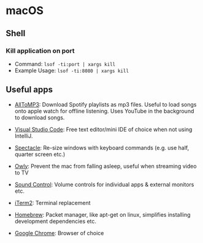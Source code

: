 # macOS

## Shell

### Kill application on port

+ Command: `lsof -ti:port | xargs kill`
+ Example Usage: `lsof -ti:8080 | xargs kill`

## Useful apps

+ [AllToMP3](https://github.com/alltomp3/alltomp3-app): Download Spotify playlists as mp3 files. Useful to load songs onto apple watch for offline listening. Uses YouTube in the background to download songs.

+ [Visual Studio Code](https://code.visualstudio.com/): Free text editor/mini IDE of choice when not using IntelliJ.

+ [Spectacle](https://www.spectacleapp.com/): Re-size windows with keyboard commands (e.g. use half, quarter screen etc.)

+ [Owly](https://apps.apple.com/us/app/owly-prevent-display-sleep/id882812218?mt=12): Prevent the mac from falling asleep, useful when streaming video to TV

+ [Sound Control](https://staticz.com/soundcontrol/): Volume controls for individual apps & external monitors etc.

+ [iTerm2](https://www.iterm2.com/): Terminal replacement

+ [Homebrew](http://brew.sh/): Packet manager, like apt-get on linux, simplifies installing development dependencies etc.

+ [Google Chrome](https://www.google.com/chrome/): Browser of choice
